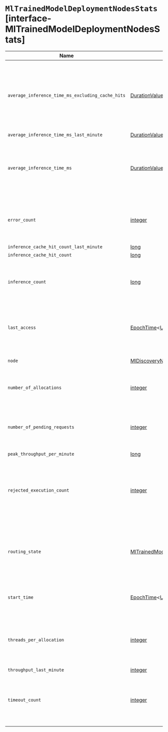 # `MlTrainedModelDeploymentNodesStats` [interface-MlTrainedModelDeploymentNodesStats]

| Name | Type | Description |
| - | - | - |
| `average_inference_time_ms_excluding_cache_hits` | [DurationValue](./DurationValue.md)<[UnitFloatMillis](./UnitFloatMillis.md)> | The average time for each inference call to complete on this node, excluding cache |
| `average_inference_time_ms_last_minute` | [DurationValue](./DurationValue.md)<[UnitFloatMillis](./UnitFloatMillis.md)> | &nbsp; |
| `average_inference_time_ms` | [DurationValue](./DurationValue.md)<[UnitFloatMillis](./UnitFloatMillis.md)> | The average time for each inference call to complete on this node. |
| `error_count` | [integer](./integer.md) | The number of errors when evaluating the trained model. |
| `inference_cache_hit_count_last_minute` | [long](./long.md) | &nbsp; |
| `inference_cache_hit_count` | [long](./long.md) | &nbsp; |
| `inference_count` | [long](./long.md) | The total number of inference calls made against this node for this model. |
| `last_access` | [EpochTime](./EpochTime.md)<[UnitMillis](./UnitMillis.md)> | The epoch time stamp of the last inference call for the model on this node. |
| `node` | [MlDiscoveryNode](./MlDiscoveryNode.md) | Information pertaining to the node. |
| `number_of_allocations` | [integer](./integer.md) | The number of allocations assigned to this node. |
| `number_of_pending_requests` | [integer](./integer.md) | The number of inference requests queued to be processed. |
| `peak_throughput_per_minute` | [long](./long.md) | &nbsp; |
| `rejected_execution_count` | [integer](./integer.md) | The number of inference requests that were not processed because the queue was full. |
| `routing_state` | [MlTrainedModelAssignmentRoutingStateAndReason](./MlTrainedModelAssignmentRoutingStateAndReason.md) | The current routing state and reason for the current routing state for this allocation. |
| `start_time` | [EpochTime](./EpochTime.md)<[UnitMillis](./UnitMillis.md)> | The epoch timestamp when the allocation started. |
| `threads_per_allocation` | [integer](./integer.md) | The number of threads used by each allocation during inference. |
| `throughput_last_minute` | [integer](./integer.md) | &nbsp; |
| `timeout_count` | [integer](./integer.md) | The number of inference requests that timed out before being processed. |
